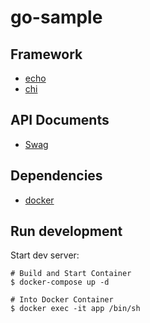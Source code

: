 # go-sample

## Framework

* [echo](https://echo.labstack.com/)
* [chi](https://github.com/go-chi/chi)

## API Documents

* [Swag](https://github.com/swaggo/swag)

## Dependencies

* [docker](https://docs.docker.com/)

## Run development

Start dev server:

```
# Build and Start Container
$ docker-compose up -d

# Into Docker Container
$ docker exec -it app /bin/sh
```
